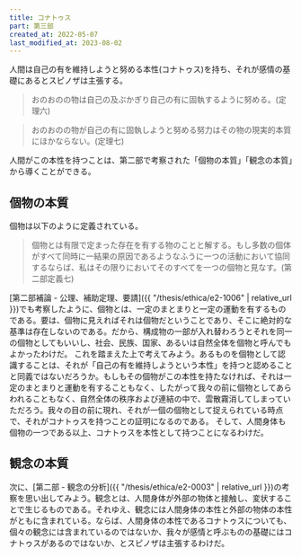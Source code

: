 ```yaml
---
title: コナトゥス
part: 第三部
created_at: 2022-05-07
last_modified_at: 2023-08-02
---
```


人間は自己の有を維持しようと努める本性(コナトゥス)を持ち、それが感情の基礎にあるとスピノザは主張する。
>おのおのの物は自己の及ぶかぎり自己の有に固執するように努める。(定理六)

>おのおのの物が自己の有に固執しようと努める努力はその物の現実的本質にほかならない。(定理七)

人間がこの本性を持つことは、第二部で考察された「個物の本質」「観念の本質」から導くことができる。

## 個物の本質

個物は以下のように定義されている。

>個物とは有限で定まった存在を有する物のことと解する。もし多数の個体がすべて同時に一結果の原因であるようなふうに一つの活動において協同するならば、私はその限りにおいてそのすべてを一つの個物と見なす。(第二部定義七)

[第二部補論 - 公理、補助定理、要請]({{ "/thesis/ethica/e2-1006" | relative_url }})でも考察したように、個物とは、一定のまとまりと一定の運動を有するものである。要は、個物に見えればそれは個物だということであり、そこに絶対的な基準は存在しないのである。だから、構成物の一部が入れ替わろうとそれを同一の個物としてもいいし、社会、民族、国家、あるいは自然全体を個物と呼んでもよかったわけだ。
これを踏まえた上で考えてみよう。あるものを個物として認識することは、それが「自己の有を維持しようという本性」を持つと認めることと同義ではないだろうか。もしもその個物がこの本性を持たなければ、それは一定のまとまりと運動を有することもなく、したがって我々の前に個物としてあらわれることもなく、自然全体の秩序および連結の中で、雲散霧消してしまっていただろう。我々の目の前に現れ、それが一個の個物として捉えられている時点で、それがコナトゥスを持つことの証明になるのである。
そして、人間身体も個物の一つである以上、コナトゥスを本性として持つことになるわけだ。

## 観念の本質

次に、[第二部 - 観念の分析]({{ "/thesis/ethica/e2-0003" | relative_url }})の考察を思い出してみよう。観念とは、人間身体が外部の物体と接触し、変状することで生じるものである。それゆえ、観念には人間身体の本性と外部の物体の本性がともに含まれている。ならば、人間身体の本性であるコナトゥスについても、個々の観念には含まれているのではないか、我々が感情と呼ぶものの基礎にはコナトゥスがあるのではないか、とスピノザは主張するわけだ。
